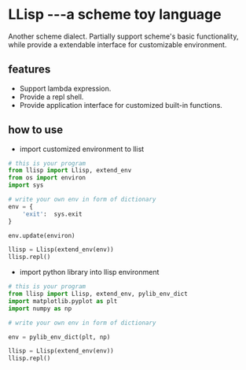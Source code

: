 # LLisp ---a scheme toy language

Another scheme dialect. Partially support scheme's basic functionality, while provide a extendable interface for customizable environment.

## features

* Support lambda expression.
* Provide a repl shell.
* Provide application interface for customized built-in functions.

## how to use

- import customized environment to llist

```python
# this is your program
from llisp import Llisp, extend_env
from os import environ
import sys

# write your own env in form of dictionary
env = {
    'exit':	 sys.exit
}

env.update(environ)

llisp = Llisp(extend_env(env))
llisp.repl()
```



- import python library into llisp environment

```python
# this is your program
from llisp import Llisp, extend_env, pylib_env_dict
import matplotlib.pyplot as plt
import numpy as np

# write your own env in form of dictionary

env = pylib_env_dict(plt, np)

llisp = Llisp(extend_env(env))
llisp.repl()
```



